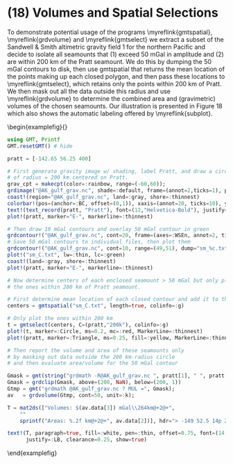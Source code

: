 # (18) Volumes and Spatial Selections

To demonstrate potential usage of the programs \myreflink{gmtspatial}, \myreflink{grdvolume} and
\myreflink{gmtselect} we extract a subset of the Sandwell & Smith altimetric gravity field 1 for
the northern Pacific and decide to isolate all seamounts that (1) exceed 50 mGal in amplitude and
(2) are within 200 km of the Pratt seamount. We do this by dumping the 50 mGal contours to disk,
then use gmtspatial that returns the mean location of the points making up each closed polygon,
and then pass these locations to \myreflink{gmtselect}, which retains only the points within
200 km of Pratt. We then mask out all the data outside this radius and use \myreflink{grdvolume}
to determine the combined area and (gravimetric) volumes of the chosen seamounts. Our illustration
is presented in Figure 18 which also shows the automatic labeling offered by \myreflink{subplot}.


\begin{examplefig}{}
```julia
using GMT, Printf
GMT.resetGMT() # hide

pratt = [-142.65 56.25 400]

# First generate gravity image w/ shading, label Pratt, and draw a circle
# of radius = 200 km centered on Pratt.
grav_cpt = makecpt(color=:rainbow, range=(-60,60));
grdimage("@AK_gulf_grav.nc", shade=:default, frame=(annot=2,ticks=1), proj=:merc, figsize=14, xshift=3.8, yshift=14.9)
coast!(region="@AK_gulf_grav.nc", land=:gray, shore=:thinnest)
colorbar!(pos=(anchor=:BC, offset=(0,1)), xaxis=(annot=20, ticks=10), ylabel="mGal")
text!(text_record(pratt, "Pratt"), font=(12,"Helvetica-Bold"), justify=:LB, offset="8p")
plot!(pratt, marker="E-", markerline=:thinnest)

# Then draw 10 mGal contours and overlay 50 mGal contour in green
grdcontour!("@AK_gulf_grav.nc", cont=20, frame=(axes=:WSEn, annot=2, ticks=1), yshift=-12.3)
# Save 50 mGal contours to individual files, then plot them
grdcontour!("@AK_gulf_grav.nc", cont=10, range=(49,51), dump="sm_%c.txt")
plot!("sm_C.txt", lw=:thin, lc=:green)
coast!(land=:gray, shore=:thinnest)
plot!(pratt, marker="E-", markerline=:thinnest)

# Now determine centers of each enclosed seamount > 50 mGal but only plot
# the ones within 200 km of Pratt seamount.

# First determine mean location of each closed contour and add it to the file centers.txt
centers = gmtspatial("sm_C.txt", length=true, colinfo=:g)

# Only plot the ones within 200 km
t = gmtselect(centers, C=(pratt,"200k"), colinfo=:g)
plot!(t, marker=:Circle, ms=0.2, mc=:red, MarkerLine=:thinnest)
plot!(pratt, marker=:Triangle, ms=0.25, fill=:yellow, MarkerLine=:thinnest)

# Then report the volume and area of these seamounts only
# by masking out data outside the 200 km-radius circle
# and then evaluate area/volume for the 50 mGal contour

Gmask = gmt(string("grdmath -R@AK_gulf_grav.nc ", pratt[1], " ", pratt[2], " SDIST ="))
Gmask = grdclip(Gmask, above=(200, NaN), below=(200, 1))
Gtmp = gmt("grdmath @AK_gulf_grav.nc ? MUL =", Gmask);
av   = grdvolume(Gtmp, cont=50, unit=:k);

T = mat2ds(["Volumes: $(av.data[3]) mGal\\264km@+2@+",
    ""
    sprintf("Areas: %.2f km@+2@+", av.data[2])], hdr="> -149 52.5 14p 2.6i j")

text!(T, paragraph=true, fill=:white, pen=:thin, offset=0.75, font=(14,"Helvetica-Bold"),
      justify=:LB, clearance=0.25, show=true)
```
\end{examplefig}
